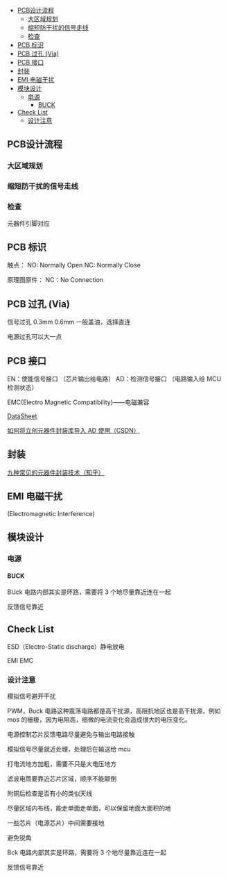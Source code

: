 - [PCB设计流程](#pcb设计流程)
  - [大区域规划](#大区域规划)
  - [缩短防干扰的信号走线](#缩短防干扰的信号走线)
  - [检查](#检查)
- [PCB 标识](#pcb-标识)
- [PCB 过孔 (Via)](#pcb-过孔-via)
- [PCB 接口](#pcb-接口)
- [封装](#封装)
- [EMI 电磁干扰](#emi-电磁干扰)
- [模块设计](#模块设计)
  - [电源](#电源)
    - [BUCK](#buck)
- [Check List](#check-list)
  - [设计注意](#设计注意)


## PCB设计流程
### 大区域规划

### 缩短防干扰的信号走线

### 检查
元器件引脚对应


## PCB 标识

触点：
NO: Normally Open
NC: Normally Close

原理图原件：
NC：No Connection

## PCB 过孔 (Via)

信号过孔 0.3mm 0.6mm 一般盖油，选择直连

电源过孔可以大一点

## PCB 接口

EN：使能信号接口 （芯片输出给电路）
AD：检测信号接口 （电路输入给 MCU 检测状态）

EMC(Electro Magnetic Compatibility)——电磁兼容

[DataSheet](https://www.alldatasheet.com)

[如何将立创元器件封装库导入 AD 使用（CSDN）](https://blog.csdn.net/m0_50364091/article/details/120053730)

## 封装

[九种常见的元器件封装技术（知乎）](https://zhuanlan.zhihu.com/p/103470579)

## EMI 电磁干扰

(Electromagnetic Interference)

## 模块设计

### 电源

#### BUCK

BUck 电路内部其实是环路，需要将 3 个地尽量靠近连在一起

反馈信号靠近

## Check List

ESD（Electro-Static discharge）静电放电

EMI EMC

### 设计注意

模拟信号避开干扰

PWM，Buck 电路这种震荡电路都是高干扰源，高阻抗地区也是高干扰源，例如 mos 的栅极，因为电阻高，细微的电流变化会造成很大的电压变化。

电源控制芯片反馈电路尽量避免与输出电路接触

模拟信号尽量就近处理，处理后在输送给 mcu

打电流地方加粗，需要不只是大电压地方

滤波电筒要靠近芯片区域，顺序不能颠倒

附铜后检查是否有小的类似天线

尽量区域内布线，能走单面走单面，可以保留地面大面积的地

一些芯片（电源芯片）中间需要接地

避免锐角

Bck 电路内部其实是环路，需要将 3 个地尽量靠近连在一起

反馈信号靠近

